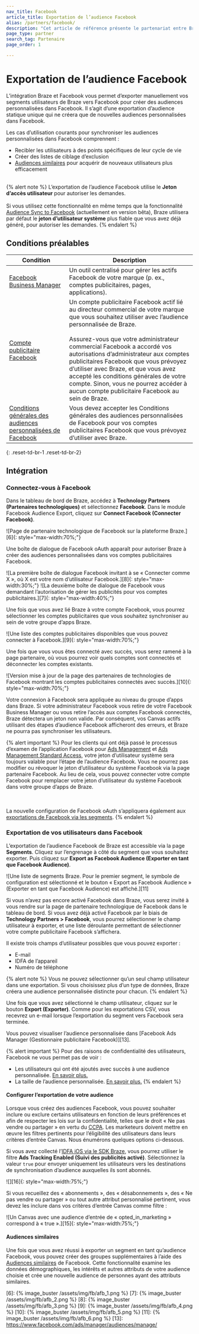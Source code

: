 ```yaml
---
nav_title: Facebook
article_title: Exportation de l’audience Facebook
alias: /partners/facebook/
description: "Cet article de référence présente le partenariat entre Braze et Facebook, une plateforme sociale leader pour les marques qui s’engagent à atteindre leurs clients et à s’engager auprès de ceux-ci."
page_type: partner
search_tag: Partenaire
page_order: 1

---
```


# Exportation de l’audience Facebook

L’intégration Braze et Facebook vous permet d’exporter manuellement vos segments utilisateurs de Braze vers Facebook pour créer des audiences personnalisées dans Facebook. Il s’agit d’une exportation d’audience statique unique qui ne créera que de nouvelles audiences personnalisées dans Facebook.

Les cas d’utilisation courants pour synchroniser les audiences personnalisées dans Facebook comprennent :
- Recibler les utilisateurs à des points spécifiques de leur cycle de vie
- Créer des listes de ciblage d’exclusion
- [Audiences similaires][4] pour acquérir de nouveaux utilisateurs plus efficacement
<br><br>

{% alert note %}
L’exportation de l’audience Facebook utilise le **Jeton d’accès utilisateur** pour autoriser les demandes.<br><br>
Si vous utilisez cette fonctionnalité en même temps que la fonctionnalité [Audience Sync to Facebook]({{site.baseurl}}/audience_sync_facebook/) (actuellement en version bêta), Braze utilisera par défaut le **jeton d’utilisateur système** plus fiable que vous avez déjà généré, pour autoriser les demandes.
{% endalert %}

## Conditions préalables

| Condition | Description |
| ----------- | ----------- |
| [Facebook Business Manager][1] | Un outil centralisé pour gérer les actifs Facebook de votre marque (p. ex., comptes publicitaires, pages, applications). |
| [Compte publicitaire Facebook][2] | Un compte publicitaire Facebook actif lié au directeur commercial de votre marque que vous souhaitez utiliser avec l’audience personnalisée de Braze.<br><br>Assurez-vous que votre administrateur commercial Facebook a accordé vos autorisations d’administrateur aux comptes publicitaires Facebook que vous prévoyez d’utiliser avec Braze, et que vous avez accepté les conditions générales de votre compte. Sinon, vous ne pourrez accéder à aucun compte publicitaire Facebook au sein de Braze. |
| [Conditions générales des audiences personnalisées de Facebook][3]| Vous devez accepter les Conditions générales des audiences personnalisées de Facebook pour vos comptes publicitaires Facebook que vous prévoyez d’utiliser avec Braze.|
{: .reset-td-br-1 .reset-td-br-2}

## Intégration

### Connectez-vous à Facebook

Dans le tableau de bord de Braze, accédez à **Technology Partners (Partenaires technologiques)** et sélectionnez **Facebook**. Dans le module Facebook Audience Export, cliquez sur **Connect Facebook (Connecter Facebook)**.

![Page de partenaire technologique de Facebook sur la plateforme Braze.][6]{: style="max-width:70%;"}

Une boîte de dialogue de Facebook oAuth apparaît pour autoriser Braze à créer des audiences personnalisées dans vos comptes publicitaires Facebook.

![La première boîte de dialogue Facebook invitant à se « Connecter comme X », où X est votre nom d’utilisateur Facebook.][8]{: style="max-width:30%;"}  ![La deuxième boîte de dialogue de Facebook vous demandant l’autorisation de gérer les publicités pour vos comptes publicitaires.][7]{: style="max-width:40%;"}

Une fois que vous avez lié Braze à votre compte Facebook, vous pourrez sélectionner les comptes publicitaires que vous souhaitez synchroniser au sein de votre groupe d’apps Braze. 

![Une liste des comptes publicitaires disponibles que vous pouvez connecter à Facebook.][9]{: style="max-width:70%;"}

Une fois que vous vous êtes connecté avec succès, vous serez ramené à la page partenaire, où vous pourrez voir quels comptes sont connectés et déconnecter les comptes existants.

![Version mise à jour de la page des partenaires de technologies de Facebook montrant les comptes publicitaires connectés avec succès.][10]{: style="max-width:70%;"}

Votre connexion à Facebook sera appliquée au niveau du groupe d’apps dans Braze. Si votre administrateur Facebook vous retire de votre Facebook Business Manager ou vous retire l’accès aux comptes Facebook connectés, Braze détectera un jeton non valide. Par conséquent, vos Canvas actifs utilisant des étapes d’audience Facebook afficheront des erreurs, et Braze ne pourra pas synchroniser les utilisateurs. 

{% alert important %}
Pour les clients qui ont déjà passé le processus d’examen de l’application Facebook pour [Ads Management](https://developers.facebook.com/docs/facebook-login/permissions/#reference-ads_management) et [Ads Management Standard Access](https://developers.facebook.com/docs/marketing-api/access#standard), votre jeton d’utilisateur système sera toujours valable pour l’étape de l’audience Facebook. Vous ne pourrez pas modifier ou révoquer le jeton d’utilisateur du système Facebook via la page partenaire Facebook. Au lieu de cela, vous pouvez connecter votre compte Facebook pour remplacer votre jeton d’utilisateur du système Facebook dans votre groupe d’apps de Braze. 

<br><br>La nouvelle configuration de Facebook oAuth s’appliquera également aux [exportations de Facebook via les segments]({{site.baseurl}}/partners/message_orchestration/additional_channels/retargeting/facebook/#prerequisites). 
{% endalert %}

### Exportation de vos utilisateurs dans Facebook

L’exportation de l’audience Facebook de Braze est accessible via la page **Segments**. Cliquez sur l’engrenage à côté du segment que vous souhaitez exporter. Puis cliquez sur **Export as Facebook Audience (Exporter en tant que Facebook Audience)**.

![Une liste de segments Braze. Pour le premier segment, le symbole de configuration est sélectionné et le bouton « Export as Facebook Audience » (Exporter en tant que Facebook Audience) est affiché.][11]

Si vous n’avez pas encore activé Facebook dans Braze, vous serez invité à vous rendre sur la page de partenaire technologique de Facebook dans le tableau de bord. Si vous avez déjà activé Facebook par le biais de **Technology Partners > Facebook**, vous pourrez sélectionner le champ utilisateur à exporter, et une liste déroulante permettant de sélectionner votre compte publicitaire Facebook s’affichera.

Il existe trois champs d’utilisateur possibles que vous pouvez exporter :  

- E-mail
- IDFA de l’appareil
- Numéro de téléphone

{% alert note %}
Vous ne pouvez sélectionner qu’un seul champ utilisateur dans une exportation. Si vous choisissez plus d’un type de données, Braze créera une audience personnalisée distincte pour chacun.
{% endalert %}

Une fois que vous avez sélectionné le champ utilisateur, cliquez sur le bouton **Export (Exporter)**. Comme pour les exportations CSV, vous recevrez un e-mail lorsque l’exportation du segment vers Facebook sera terminée.

Vous pouvez visualiser l’audience personnalisée dans [Facebook Ads Manager (Gestionnaire publicitaire Facebook)][13].

{% alert important %}
Pour des raisons de confidentialité des utilisateurs, Facebook ne vous permet pas de voir :

- Les utilisateurs qui ont été ajoutés avec succès à une audience personnalisée. [En savoir plus.](https://www.facebook.com/business/help/112061095610075)
- La taille de l’audience personnalisée. [En savoir plus.](https://marketingland.com/exclusive-facebook-will-no-longer-show-audience-reach-estimates-for-custom-audiences-after-vulnerability-detected-236923)
{% endalert %}

#### Configurer l’exportation de votre audience

Lorsque vous créez des audiences Facebook, vous pouvez souhaiter inclure ou exclure certains utilisateurs en fonction de leurs préférences et afin de respecter les lois sur la confidentialité, telles que le droit « Ne pas vendre ou partager » en vertu du [CCPA](https://oag.ca.gov/privacy/ccpa). Les marketeurs doivent mettre en œuvre les filtres pertinents pour l’éligibilité des utilisateurs dans leurs critères d’entrée Canvas. Nous énumérons quelques options ci-dessous. 

Si vous avez collecté l’[IDFA iOS via le SDK Braze]({{site.baseurl}}/developer_guide/platform_integration_guides/ios/initial_sdk_setup/other_sdk_customizations/#optional-idfa-collection), vous pourrez utiliser le filtre **Ads Tracking Enabled (Suivi des publicités activé)**. Sélectionnez la valeur `true` pour envoyer uniquement les utilisateurs vers les destinations de synchronisation d’audience auxquelles ils sont abonnés. 

![][16]{: style="max-width:75%;"}

Si vous recueillez des « abonnements », des « désabonnements », des « Ne pas vendre ou partager » ou tout autre attribut personnalisé pertinent, vous devez les inclure dans vos critères d’entrée Canvas comme filtre :

![Un Canvas avec une audience d’entrée de « opted_in_marketing » correspond à « true ».][15]{: style="max-width:75%;"}


#### Audiences similaires

Une fois que vous avez réussi à exporter un segment en tant qu’audience Facebook, vous pouvez créer des groupes supplémentaires à l’aide des [Audiences similaires][4] de Facebook. Cette fonctionnalité examine les données démographiques, les intérêts et autres attributs de votre audience choisie et crée une nouvelle audience de personnes ayant des attributs similaires.

[1]: https://www.facebook.com/business/help/113163272211510?id=180505742745347
[2]: https://www.facebook.com/business/help/910137316041095?id=420299598837059
[3]: https://www.facebook.com/ads/manage/customaudiences/tos.php
[4]: https://www.facebook.com/business/help/164749007013531?id=401668390442328
[6]: {% image_buster /assets/img/fb/afb_1.png %}
[7]: {% image_buster /assets/img/fb/afb_2.png %}
[8]: {% image_buster /assets/img/fb/afb_3.png %}
[9]: {% image_buster /assets/img/fb/afb_4.png %}
[10]: {% image_buster /assets/img/fb/afb_5.png %}
[11]: {% image_buster /assets/img/fb/afb_6.png %}
[13]: https://www.facebook.com/ads/manager/audiences/manage/
